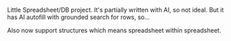 Little Spreadsheet/DB project. 
It's partially written with AI, so not ideal.
But it has AI autofill with grounded search for rows, so...

Also now support structures which means spreadsheet within spreadsheet.
